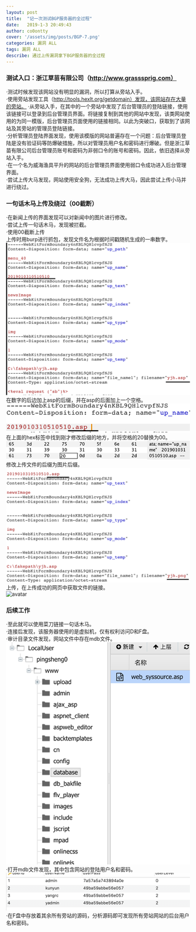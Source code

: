 ```yaml
---
layout: post
title:  "记一次测试BGP服务器的全过程"
date:   2019-1-3 20:49:43 
author: co0ontty
cover: '/assets/img/posts/BGP-7.png'
categories: 漏洞 ALL
tags: 漏洞 ALL
describe: 通过上传漏洞拿下BGP服务器的全过程
---
```

### 测试入口：浙江草苗有限公司（http://www.grasssprig.com）
·测试时候发现该网站没有明显的漏洞，所以打算从旁站入手。  
·使用旁站发现工具（http://tools.hexlt.org/getdomain）发现，该网站存在大量的旁站。
·从旁站入手，在其中的一个旁站中发现了后台管理员的登陆链接，使用该链接可以登录到后台管理员界面。将链接复制到其他的网站中发现，该类网站使用的为同一模版，后台管理员页面使用的链接相同。以此为突破口，获取到了该网站及其旁站的管理员登陆链接。  
·分析管理员登陆界面发现，使用该模版的网站普遍存在一个问题：后台管理员登陆是没有验证码等防爆破措施，所以对管理员用户名和密码进行爆破。但是浙江草苗有限公司后台管理员账号和密码为非弱口令的账号和密码。因此，依旧选择从旁站入手。  
·在一个名为威海渔具平升的网站的后台管理员界面使用弱口令成功进入后台管理界面。  
·尝试上传大马发现，网站使用安全狗，无法成功上传大马，因此尝试上传小马并进行绕过。  
### 一句话木马上传及绕过（00截断）
·在新闻上传的界面发现可以对新闻中的图片进行修改。  
·尝试上传一句话木马，发现被拦截。  
·使用00截断上传  
上传时用burp进行抓包，发现文件名为根据时间戳随机生成的一串数字。  
![avatar](/assets/img/posts/BGP-1.png)  
在数字的后边加上asp的后缀，并在asp的后面加上一个空格。  
![avatar](/assets/img/posts/BGP-2.png)  
在上面的hex标签中找到刚才修改后缀的地方，并将空格的20替换为00。  
![avatar](/assets/img/posts/BGP-3.png)       
修改上传文件的后缀为图片后缀。  
![avatar](/assets/img/posts/BGP-4.png)  
上传，在上传成功的网页中获取文件的链接。  
![avatar](/assets/img/posts/BGP-5.png)
### 后续工作  
·至此就可以使用菜刀链接一句话木马。  
·连接后发现，该服务器使用的是虚拟机，仅有权利访问D和F盘。  
·审计目录文件发现，网站文件中存在mdb文件。  
![avatar](/assets/img/posts/BGP-6.png)  
·打开mdb文件发现，其中包含网站的登陆用户名和密码。  
![avatar](/assets/img/posts/BGP-7.png)  
·在F盘中存放着其余所有旁站的源码，分析源码即可发现所有旁站网站的后台用户名和密码。  